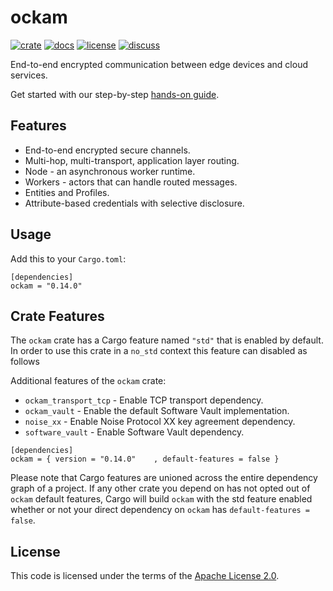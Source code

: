 # ockam

[![crate][crate-image]][crate-link]
[![docs][docs-image]][docs-link]
[![license][license-image]][license-link]
[![discuss][discuss-image]][discuss-link]

End-to-end encrypted communication between edge devices and cloud services.

Get started with our step-by-step [hands-on guide][guide].

## Features

* End-to-end encrypted secure channels.
* Multi-hop, multi-transport, application layer routing.
* Node - an asynchronous worker runtime.
* Workers - actors that can handle routed messages.
* Entities and Profiles.
* Attribute-based credentials with selective disclosure.

## Usage

Add this to your `Cargo.toml`:

```
[dependencies]
ockam = "0.14.0"
```

## Crate Features

The `ockam` crate has a Cargo feature named `"std"` that is enabled by
default. In order to use this crate in a `no_std` context this feature can
disabled as follows

Additional features of the `ockam` crate:
- `ockam_transport_tcp` - Enable TCP transport dependency.
- `ockam_vault` - Enable the default Software Vault implementation.
- `noise_xx` - Enable Noise Protocol XX key agreement dependency.
- `software_vault` - Enable Software Vault dependency.

```
[dependencies]
ockam = { version = "0.14.0"    , default-features = false }
```

Please note that Cargo features are unioned across the entire dependency
graph of a project. If any other crate you depend on has not opted out of
`ockam` default features, Cargo will build `ockam` with the std
feature enabled whether or not your direct dependency on `ockam`
has `default-features = false`.

## License

This code is licensed under the terms of the [Apache License 2.0][license-link].

[main-ockam-crate-link]: https://crates.io/crates/ockam

[crate-image]: https://img.shields.io/crates/v/ockam.svg
[crate-link]: https://crates.io/crates/ockam

[docs-image]: https://docs.rs/ockam/badge.svg
[docs-link]: https://docs.rs/ockam

[license-image]: https://img.shields.io/badge/License-Apache%202.0-green.svg
[license-link]: https://github.com/ockam-network/ockam/blob/HEAD/LICENSE

[discuss-image]: https://img.shields.io/badge/Discuss-Github%20Discussions-ff70b4.svg
[discuss-link]: https://github.com/ockam-network/ockam/discussions

[guide]: https://github.com/ockam-network/ockam/blob/develop/documentation/guides/rust/README.md#rust-guide
